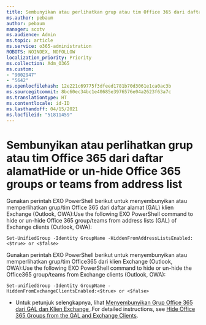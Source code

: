 ```yaml
---
title: Sembunyikan atau perlihatkan grup atau tim Office 365 dari daftar alamat
ms.author: pebaum
author: pebaum
manager: scotv
ms.audience: Admin
ms.topic: article
ms.service: o365-administration
ROBOTS: NOINDEX, NOFOLLOW
localization_priority: Priority
ms.collection: Adm_O365
ms.custom:
- "9002947"
- "5642"
ms.openlocfilehash: 12e221c69775f3dfeed1781b70d3061e1ca0ac3b
ms.sourcegitcommit: 8bc60ec34bc1e40685e3976576e04a2623f63a7c
ms.translationtype: HT
ms.contentlocale: id-ID
ms.lasthandoff: 04/15/2021
ms.locfileid: "51811459"
---
```

# <a name="hide-or-un-hide-office-365-groups-or-teams-from-address-list"></a><span data-ttu-id="31d37-102">Sembunyikan atau perlihatkan grup atau tim Office 365 dari daftar alamat</span><span class="sxs-lookup"><span data-stu-id="31d37-102">Hide or un-hide Office 365 groups or teams from address list</span></span>

<span data-ttu-id="31d37-103">Gunakan perintah EXO PowerShell berikut untuk menyembunyikan atau memperlihatkan grup/tim Office 365 dari daftar alamat (GAL) klien Exchange (Outlook, OWA):</span><span class="sxs-lookup"><span data-stu-id="31d37-103">Use the following EXO PowerShell command to hide or un-hide Office 365 group/teams from address lists (GAL) of Exchange clients (Outlook, OWA):</span></span>

`
    Set-UnifiedGroup -Identity GroupName -HiddenFromAddressListsEnabled:<$true> or <$false>
`

<span data-ttu-id="31d37-104">Gunakan perintah EXO PowerShell berikut untuk menyembunyikan atau memperlihatkan grup/tim Office365 dari klien Exchange (Outlook, OWA):</span><span class="sxs-lookup"><span data-stu-id="31d37-104">Use the following EXO PowerShell command to hide or un-hide the Office365 group/teams from Exchange clients (Outlook, OWA):</span></span>

`
    Set-unifiedGroup -Identity GroupName -HiddenFromExchangeClientsEnabled:<$true> or <$false>
`

- <span data-ttu-id="31d37-105">Untuk petunjuk selengkapnya, lihat [Menyembunyikan Grup Office 365 dari GAL dan Klien Exchange ](https://docs.microsoft.com/schooldatasync/hide-office-365-groups-from-the-gal).</span><span class="sxs-lookup"><span data-stu-id="31d37-105">For detailed instructions, see [Hide Office 365 Groups from the GAL and Exchange Clients](https://docs.microsoft.com/schooldatasync/hide-office-365-groups-from-the-gal).</span></span>
